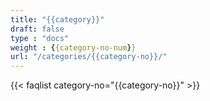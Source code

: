 ```yaml
---
title: "{{category}}"
draft: false
type : "docs"
weight : {{category-no-num}}
url: "/categories/{{category-no}}/"
---
```


{{< faqlist category-no="{{category-no}}" >}}
